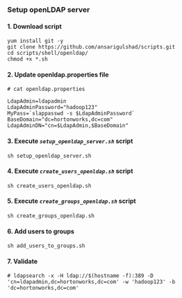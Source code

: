 
### Setup openLDAP server

#### 1. Download script
```
yum install git -y
git clone https://github.com/ansarigulshad/scripts.git
cd scripts/shell/openldap/
chmod +x *.sh
```

#### 2. Update openldap.properties file
```
# cat openldap.properties

LdapAdmin=ldapadmin
LdapAdminPassword="hadoop123"
MyPass=`slappasswd -s $LdapAdminPassword`
BaseDomain="dc=hortonworks,dc=com"
LdapAdminDN="cn=$LdapAdmin,$BaseDomain"
```

#### 3. Execute _`setup_openldap_server.sh`_ script

```
sh setup_openldap_server.sh
```


#### 4. Execute _`create_users_openldap.sh`_ script

```
sh create_users_openldap.sh
```

#### 5. Execute _`create_groups_openldap.sh`_ script

```
sh create_groups_openldap.sh
```
#### 6. Add users to groups
```
sh add_users_to_groups.sh
```

#### 7. Validate
```
# ldapsearch -x -H ldap://$(hostname -f):389 -D 'cn=ldapadmin,dc=hortonworks,dc=com' -w 'hadoop123' -b 'dc=hortonworks,dc=com'
```
